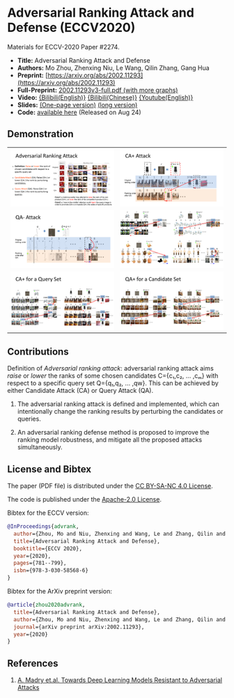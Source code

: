 Adversarial Ranking Attack and Defense (ECCV2020)
===

Materials for ECCV-2020 Paper #2274.

* **Title:** Adversarial Ranking Attack and Defense
* **Authors:** Mo Zhou, Zhenxing Niu, Le Wang, Qilin Zhang, Gang Hua
* **Preprint:** [https://arxiv.org/abs/2002.11293](https://arxiv.org/abs/2002.11293)
* **Full-Preprint:** [2002.11293v3-full.pdf (with more graphs)](assets/2002.11293v3-full.pdf)
* **Video:** [{Bilibili(English)}](https://www.bilibili.com/video/BV1ih411Z7Rn/) [{Bilibili(Chinese)}](https://www.bilibili.com/video/BV1fZ4y1T7oC/) [{Youtube(English)}](https://www.youtube.com/watch?v=vlxfQ-Ip1lQ)
* **Slides:** [(One-page version)](assets/eccv20-short.pdf) [(long version)](assets/eccv20-long.pdf)
* **Code:** [available here](https://github.com/cdluminate/advrank/tree/master/Code) (Released on Aug 24)

## Demonstration

<table>
  <tr>
    <td>
      <img src="assets/s1.png"/>
    </td>
    <td>
      <img src="assets/s3.png"/>
    </td>
  </tr>
  <tr>
    <td>
      <img src="assets/s4.png"/>
    </td>
    <td>
      <img src="assets/s5.png"/>
    </td>
  </tr>
  <tr>
    <td>
      <img src="assets/s6.png"/>
    </td>
    <td>
      <img src="assets/s7.png"/>
    </td>
  </tr>
</table>

## Contributions

Definition of *Adversarial ranking attack*: adversarial ranking attack aims
*raise* or *lower* the ranks of some chosen candidates C={c₁,c₂, ... ,cₘ} with
respect to a specific query set Q={q₁,q₂, ... ,qw}.  This can be achieved by
either Candidate Attack (CA) or Query Attack (QA).

1. The adversarial ranking attack is defined and implemented, which can
intentionally change the ranking results by perturbing the candidates
or queries.

2. An adversarial ranking defense method is proposed to improve the
ranking model robustness, and mitigate all the proposed attacks
simultaneously.

## License and Bibtex

The paper (PDF file) is distributed under the [CC BY-SA-NC 4.0 License](https://creativecommons.org/licenses/by-nc-sa/4.0/).

The code is published under the [Apache-2.0 License](https://www.apache.org/licenses/LICENSE-2.0).

Bibtex for the ECCV version:
```bib
@InProceedings{advrank,
  author={Zhou, Mo and Niu, Zhenxing and Wang, Le and Zhang, Qilin and Hua, Gang},
  title={Adversarial Ranking Attack and Defense},
  booktitle={ECCV 2020},
  year={2020},
  pages={781--799},
  isbn={978-3-030-58568-6}
}
```

Bibtex for the ArXiv preprint version:
```bib
@article{zhou2020advrank,
  title={Adversarial Ranking Attack and Defense},
  author={Zhou, Mo and Niu, Zhenxing and Wang, Le and Zhang, Qilin and Hua, Gang},
  journal={arXiv preprint arXiv:2002.11293},
  year={2020}
}
```

## References

1. [A. Madry et.al. Towards Deep Learning Models Resistant to Adversarial Attacks](https://arxiv.org/abs/1706.06083)
